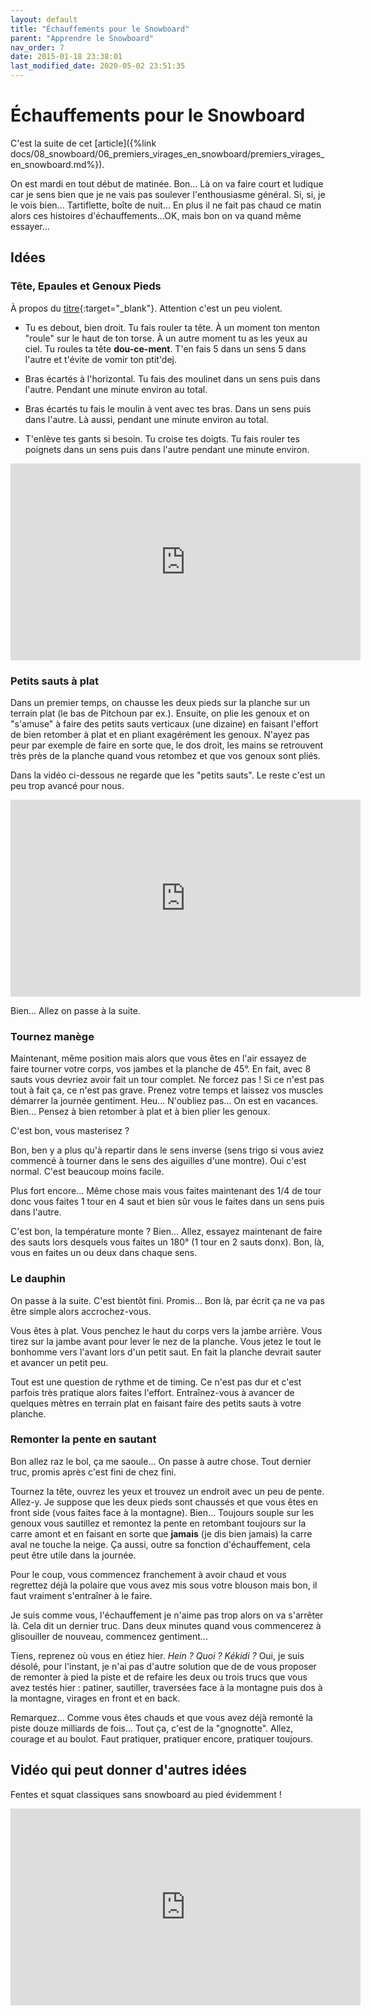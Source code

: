 ```yaml
---
layout: default
title: "Échauffements pour le Snowboard"
parent: "Apprendre le Snowboard"
nav_order: 7
date: 2015-01-18 23:38:01
last_modified_date: 2020-05-02 23:51:35
---
```


# Échauffements pour le Snowboard

C'est la suite de cet [article]({%link docs/08_snowboard/06_premiers_virages_en_snowboard/premiers_virages_en_snowboard.md%}).

On est mardi en tout début de matinée. Bon... Là on va faire court et ludique car je sens bien que je ne vais pas soulever l'enthousiasme général. Si, si, je le vois bien... Tartiflette, boîte de nuit... En plus il ne fait pas chaud ce matin alors ces histoires d'échauffements...OK, mais bon on va quand même essayer...

## Idées

### Tête, Epaules et Genoux Pieds
À propos du [titre](https://youtu.be/57ivuBX1kLU?si=erDljTz9nE3SFhZK&t=42>){:target="_blank"}. Attention c'est un peu violent.

* Tu es debout, bien droit. Tu fais rouler ta tête. À un moment ton menton "roule" sur le haut de ton torse. À un autre moment tu as les yeux au ciel. Tu roules ta tête **dou-ce-ment**. T'en fais 5 dans un sens 5 dans l'autre et t'évite de vomir ton ptit'dej. 

* Bras écartés à l'horizontal. Tu fais des moulinet dans un sens puis dans l'autre. Pendant une minute environ au total.

* Bras écartés tu fais le moulin à vent avec tes bras. Dans un sens puis dans l'autre. Là aussi, pendant une minute environ au total.

* T'enlève tes gants si besoin. Tu croise tes doigts. Tu fais rouler tes poignets dans un sens puis dans l'autre pendant une minute environ.


<iframe width="560" height="315" src="https://www.youtube.com/embed/FPs_w7J4_mo?si=n3wYzS8HoA30MW7_&amp;start=64" title="YouTube video player" frameborder="0" allow="accelerometer; autoplay; clipboard-write; encrypted-media; gyroscope; picture-in-picture; web-share" referrerpolicy="strict-origin-when-cross-origin" allowfullscreen></iframe>


### Petits sauts à plat
Dans un premier temps, on chausse les deux pieds sur la planche sur un terrain plat (le bas de Pitchoun par ex.). Ensuite, on plie les genoux et on "s'amuse" à faire des petits sauts verticaux (une dizaine) en faisant l'effort de bien retomber à plat et en pliant exagérément les genoux. N'ayez pas peur par exemple de faire en sorte que, le dos droit, les mains se retrouvent très près de la planche quand vous retombez et que vos genoux sont pliés. 

Dans la vidéo ci-dessous ne regarde que les "petits sauts". Le reste c'est un peu trop avancé pour nous.

<iframe width="560" height="315" src="https://www.youtube.com/embed/7D6oZnJAFng?si=lA99uWsWuYWAIF8Z&amp;start=28" title="YouTube video player" frameborder="0" allow="accelerometer; autoplay; clipboard-write; encrypted-media; gyroscope; picture-in-picture; web-share" referrerpolicy="strict-origin-when-cross-origin" allowfullscreen></iframe>

Bien... Allez on passe à la suite.

### Tournez manège
Maintenant, même position mais alors que vous êtes en l'air essayez de faire tourner votre corps, vos jambes et la planche de 45°. En fait, avec 8 sauts vous devriez avoir fait un tour complet. Ne forcez pas ! Si ce n'est pas tout à fait ça, ce n'est pas grave. Prenez votre temps et laissez vos muscles démarrer la journée gentiment. Heu... N'oubliez pas... On est en vacances. Bien... Pensez à bien retomber à plat et à bien plier les genoux. 

C'est bon, vous masterisez ? 

Bon, ben y a plus qu'à repartir dans le sens inverse (sens trigo si vous aviez commencé à tourner dans le sens des aiguilles d'une montre). Oui c'est normal. C'est beaucoup moins facile.

Plus fort encore... Même chose mais vous faites maintenant des 1/4 de tour donc vous faites 1 tour en 4 saut et bien sûr vous le faites dans un sens puis dans l'autre.

C'est bon, la température monte ? Bien... Allez, essayez maintenant de faire des sauts lors desquels vous faites un 180° (1 tour en 2 sauts donx). Bon, là, vous en faites un ou deux dans chaque sens.



### Le dauphin
On passe à la suite. C'est bientôt fini. Promis... Bon là, par écrit ça ne va pas être simple alors accrochez-vous. 

Vous êtes à plat. Vous penchez le haut du corps vers la jambe arrière. Vous tirez sur la jambe avant pour lever le nez de la planche. Vous jetez le tout le bonhomme vers l'avant lors d'un petit saut. En fait la planche devrait sauter et avancer un petit peu. 

Tout est une question de rythme et de timing. Ce n'est pas dur et c'est parfois très pratique alors faites l'effort. Entraînez-vous à avancer de quelques mètres en terrain plat en faisant faire des petits sauts à votre planche.



### Remonter la pente en sautant
Bon allez raz le bol, ça me saoule... On passe à autre chose. Tout dernier truc, promis après c'est fini de chez fini. 

Tournez la tête, ouvrez les yeux et trouvez un endroit avec un peu de pente. Allez-y. Je suppose que les deux pieds sont chaussés et que vous êtes en front side (vous faites face à la montagne). Bien... Toujours souple sur les genoux vous sautillez et remontez la pente en retombant toujours sur la carre amont et en faisant en sorte que **jamais** (je dis bien jamais) la carre aval ne touche la neige. Ça aussi, outre sa fonction d'échauffement, cela peut être utile dans la journée. 

Pour le coup, vous commencez franchement à avoir chaud et vous regrettez déjà la polaire que vous avez mis sous votre blouson mais bon, il faut vraiment s'entraîner à le faire.

Je suis comme vous, l'échauffement je n'aime pas trop alors on va s'arrêter là. Cela dit un dernier truc. Dans deux minutes quand vous commencerez à glisouiller de nouveau, commencez gentiment...

Tiens, reprenez où vous en étiez hier. *Hein ? Quoi ? Kékidi ?* Oui, je suis désolé, pour l'instant, je n'ai pas d'autre solution que de de vous proposer de remonter à pied la piste et de refaire les deux ou trois trucs que vous avez testés hier : patiner, sautiller, traversées face à la montagne puis dos à la montagne, virages en front et en back. 

Remarquez... Comme vous êtes chauds et que vous avez déjà remonté la piste douze milliards de fois... Tout ça, c'est de la "gnognotte". Allez, courage et au boulot. Faut pratiquer, pratiquer encore, pratiquer toujours.



## Vidéo qui peut donner d'autres idées

Fentes et squat classiques sans snowboard au pied évidemment !

<iframe width="560" height="315" src="https://www.youtube.com/embed/O1sqFSHiED8?si=GakMfZy-wzJU4mPM&amp;start=14" title="YouTube video player" frameborder="0" allow="accelerometer; autoplay; clipboard-write; encrypted-media; gyroscope; picture-in-picture; web-share" referrerpolicy="strict-origin-when-cross-origin" allowfullscreen></iframe>


